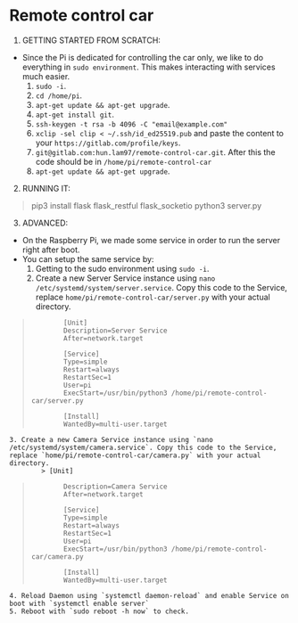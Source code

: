 # Remote control car

1. GETTING STARTED FROM SCRATCH:
- Since the Pi is dedicated for controlling the car only, we like to do everything in `sudo environment`. This makes interacting with services much easier.
    1. `sudo -i`.
    2. `cd /home/pi`.
    3. `apt-get update && apt-get upgrade`.
    4. `apt-get install git`.
    5. `ssh-keygen -t rsa -b 4096 -C "email@example.com"`
    6. `xclip -sel clip < ~/.ssh/id_ed25519.pub` and paste the content to your `https://gitlab.com/profile/keys`.
    7. `git@gitlab.com:hun.lam97/remote-control-car.git`. After this the code should be in `/home/pi/remote-control-car`
    8. `apt-get update && apt-get upgrade`.

2. RUNNING IT:


    
>  pip3 install flask flask_restful flask_socketio
>  python3 server.py


3. ADVANCED:
- On the Raspberry Pi, we made some service in order to run the server right after boot.
- You can setup the same service by:
    1. Getting to the sudo environment using `sudo -i`.
    2. Create a new Server Service instance using `nano /etc/systemd/system/server.service`. Copy this code to the Service, replace `home/pi/remote-control-car/server.py` with your actual directory.
>             [Unit]
>             Description=Server Service
>             After=network.target
>             
>             [Service]
>             Type=simple
>             Restart=always
>             RestartSec=1
>             User=pi
>             ExecStart=/usr/bin/python3 /home/pi/remote-control-car/server.py
>             
>             [Install]
>             WantedBy=multi-user.target

    3. Create a new Camera Service instance using `nano /etc/systemd/system/camera.service`. Copy this code to the Service, replace `home/pi/remote-control-car/camera.py` with your actual directory.
            > [Unit]
>             Description=Camera Service
>             After=network.target
>             
>             [Service]
>             Type=simple
>             Restart=always
>             RestartSec=1
>             User=pi
>             ExecStart=/usr/bin/python3 /home/pi/remote-control-car/camera.py
>             
>             [Install]
>             WantedBy=multi-user.target

    4. Reload Daemon using `systemctl daemon-reload` and enable Service on boot with `systemctl enable server`
    5. Reboot with `sudo reboot -h now` to check.


